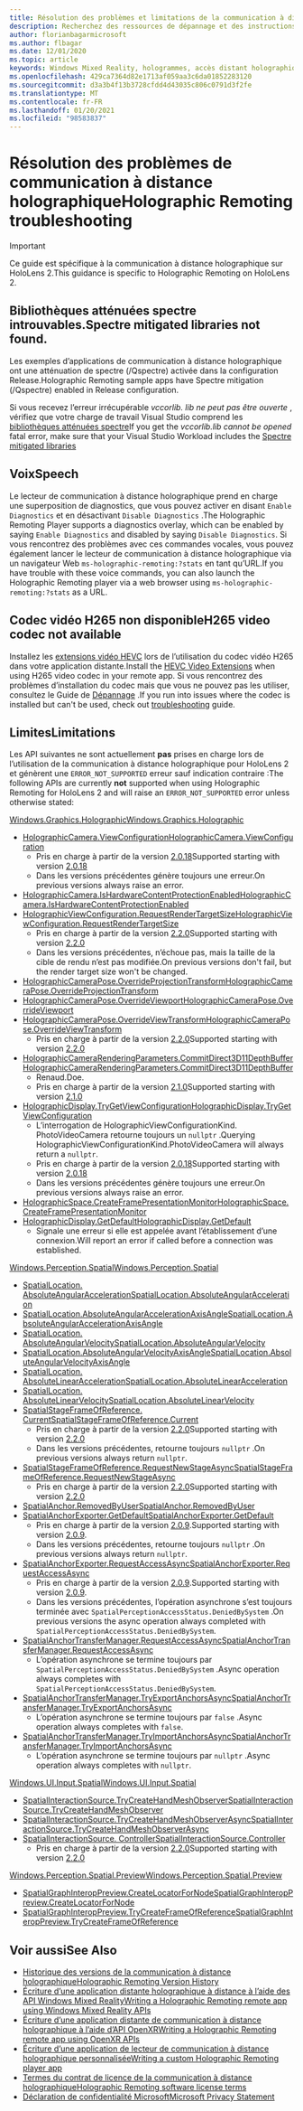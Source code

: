 ```yaml
---
title: Résolution des problèmes et limitations de la communication à distance holographique
description: Recherchez des ressources de dépannage et des instructions pour la fonctionnalité de communication à distance holographique sur les appareils HoloLens 2.
author: florianbagarmicrosoft
ms.author: flbagar
ms.date: 12/01/2020
ms.topic: article
keywords: Windows Mixed Reality, hologrammes, accès distant holographique, rendu à distance, rendu réseau, HoloLens, hologrammes distants, dépannage, aide, casque de réalité mixte, casque de réalité mixte, casque de réalité virtuelle
ms.openlocfilehash: 429ca7364d82e1713af059aa3c6da01852283120
ms.sourcegitcommit: d3a3b4f13b3728cfdd4d43035c806c0791d3f2fe
ms.translationtype: MT
ms.contentlocale: fr-FR
ms.lasthandoff: 01/20/2021
ms.locfileid: "98583837"
---
```

# <a name="holographic-remoting-troubleshooting"></a><span data-ttu-id="4c722-104">Résolution des problèmes de communication à distance holographique</span><span class="sxs-lookup"><span data-stu-id="4c722-104">Holographic Remoting troubleshooting</span></span>

> [!IMPORTANT]
> <span data-ttu-id="4c722-105">Ce guide est spécifique à la communication à distance holographique sur HoloLens 2.</span><span class="sxs-lookup"><span data-stu-id="4c722-105">This guidance is specific to Holographic Remoting on HoloLens 2.</span></span>

## <a name="spectre-mitigated-libraries-not-found"></a><span data-ttu-id="4c722-106">Bibliothèques atténuées spectre introuvables.</span><span class="sxs-lookup"><span data-stu-id="4c722-106">Spectre mitigated libraries not found.</span></span>

<span data-ttu-id="4c722-107">Les exemples d’applications de communication à distance holographique ont une atténuation de spectre (/Qspectre) activée dans la configuration Release.</span><span class="sxs-lookup"><span data-stu-id="4c722-107">Holographic Remoting sample apps have Spectre mitigation (/Qspectre) enabled in Release configuration.</span></span>

<span data-ttu-id="4c722-108">Si vous recevez l’erreur irrécupérable *vccorlib. lib ne peut pas être ouverte* , vérifiez que votre charge de travail Visual Studio comprend les [bibliothèques atténuées spectre](/cpp/build/reference/qspectre)</span><span class="sxs-lookup"><span data-stu-id="4c722-108">If you get the *vccorlib.lib cannot be opened* fatal error, make sure that your Visual Studio Workload includes the [Spectre mitigated libraries](/cpp/build/reference/qspectre)</span></span>

## <a name="speech"></a><span data-ttu-id="4c722-109">Voix</span><span class="sxs-lookup"><span data-stu-id="4c722-109">Speech</span></span>

<span data-ttu-id="4c722-110">Le lecteur de communication à distance holographique prend en charge une superposition de diagnostics, que vous pouvez activer en disant ```Enable Diagnostics``` et en désactivant ```Disable Diagnostics``` .</span><span class="sxs-lookup"><span data-stu-id="4c722-110">The Holographic Remoting Player supports a diagnostics overlay, which can be enabled by saying ```Enable Diagnostics``` and disabled by saying ```Disable Diagnostics```.</span></span> <span data-ttu-id="4c722-111">Si vous rencontrez des problèmes avec ces commandes vocales, vous pouvez également lancer le lecteur de communication à distance holographique via un navigateur Web ```ms-holographic-remoting:?stats``` en tant qu’URL.</span><span class="sxs-lookup"><span data-stu-id="4c722-111">If you have trouble with these voice commands, you can also launch the Holographic Remoting player via a web browser using ```ms-holographic-remoting:?stats``` as a URL.</span></span>

## <a name="h265-video-codec-not-available"></a><span data-ttu-id="4c722-112">Codec vidéo H265 non disponible</span><span class="sxs-lookup"><span data-stu-id="4c722-112">H265 video codec not available</span></span>

<span data-ttu-id="4c722-113">Installez les [extensions vidéo HEVC](https://www.microsoft.com/p/hevc-video-extensions/9nmzlz57r3t7) lors de l’utilisation du codec vidéo H265 dans votre application distante.</span><span class="sxs-lookup"><span data-stu-id="4c722-113">Install the [HEVC Video Extensions](https://www.microsoft.com/p/hevc-video-extensions/9nmzlz57r3t7) when using H265 video codec in your remote app.</span></span> <span data-ttu-id="4c722-114">Si vous rencontrez des problèmes d’installation du codec mais que vous ne pouvez pas les utiliser, consultez le Guide de [Dépannage](/azure/remote-rendering/resources/troubleshoot#h265-codec-not-available) .</span><span class="sxs-lookup"><span data-stu-id="4c722-114">If you run into issues where the codec is installed but can't be used, check out [troubleshooting](/azure/remote-rendering/resources/troubleshoot#h265-codec-not-available) guide.</span></span>

## <a name="limitations"></a><span data-ttu-id="4c722-115">Limites</span><span class="sxs-lookup"><span data-stu-id="4c722-115">Limitations</span></span>

<span data-ttu-id="4c722-116">Les API suivantes ne sont actuellement **pas** prises en charge lors de l’utilisation de la communication à distance holographique pour HoloLens 2 et génèrent une ```ERROR_NOT_SUPPORTED``` erreur sauf indication contraire :</span><span class="sxs-lookup"><span data-stu-id="4c722-116">The following APIs are currently **not** supported when using Holographic Remoting for HoloLens 2 and will raise an ```ERROR_NOT_SUPPORTED``` error unless otherwise stated:</span></span>

[<span data-ttu-id="4c722-117">Windows.Graphics.Holographic</span><span class="sxs-lookup"><span data-stu-id="4c722-117">Windows.Graphics.Holographic</span></span>](/uwp/api/windows.graphics.holographic)

* [<span data-ttu-id="4c722-118">HolographicCamera.ViewConfiguration</span><span class="sxs-lookup"><span data-stu-id="4c722-118">HolographicCamera.ViewConfiguration</span></span>](/uwp/api/windows.graphics.holographic.holographiccamera.viewconfiguration)
  - <span data-ttu-id="4c722-119">Pris en charge à partir de la version [2.0.18](holographic-remoting-version-history.md#v2.0.18)</span><span class="sxs-lookup"><span data-stu-id="4c722-119">Supported starting with version [2.0.18](holographic-remoting-version-history.md#v2.0.18)</span></span>
  - <span data-ttu-id="4c722-120">Dans les versions précédentes génère toujours une erreur.</span><span class="sxs-lookup"><span data-stu-id="4c722-120">On previous versions always raise an error.</span></span>
* [<span data-ttu-id="4c722-121">HolographicCamera.IsHardwareContentProtectionEnabled</span><span class="sxs-lookup"><span data-stu-id="4c722-121">HolographicCamera.IsHardwareContentProtectionEnabled</span></span>](/uwp/api/windows.graphics.holographic.holographiccamera.ishardwarecontentprotectionenabled#Windows_Graphics_Holographic_HolographicCamera_IsHardwareContentProtectionEnabled)
* [<span data-ttu-id="4c722-122">HolographicViewConfiguration.RequestRenderTargetSize</span><span class="sxs-lookup"><span data-stu-id="4c722-122">HolographicViewConfiguration.RequestRenderTargetSize</span></span>](/uwp/api/windows.graphics.holographic.holographicviewconfiguration.requestrendertargetsize#Windows_Graphics_Holographic_HolographicViewConfiguration_RequestRenderTargetSize_Windows_Foundation_Size_)
  - <span data-ttu-id="4c722-123">Pris en charge à partir de la version [2.2.0](holographic-remoting-version-history.md#v2.2.0)</span><span class="sxs-lookup"><span data-stu-id="4c722-123">Supported starting with version [2.2.0](holographic-remoting-version-history.md#v2.2.0)</span></span>
  - <span data-ttu-id="4c722-124">Dans les versions précédentes, n’échoue pas, mais la taille de la cible de rendu n’est pas modifiée.</span><span class="sxs-lookup"><span data-stu-id="4c722-124">On previous versions don't fail, but the render target size won't be changed.</span></span>
* [<span data-ttu-id="4c722-125">HolographicCameraPose.OverrideProjectionTransform</span><span class="sxs-lookup"><span data-stu-id="4c722-125">HolographicCameraPose.OverrideProjectionTransform</span></span>](/uwp/api/windows.graphics.holographic.holographiccamerapose.overrideprojectiontransform)
* [<span data-ttu-id="4c722-126">HolographicCameraPose.OverrideViewport</span><span class="sxs-lookup"><span data-stu-id="4c722-126">HolographicCameraPose.OverrideViewport</span></span>](/uwp/api/windows.graphics.holographic.holographiccamerapose.overrideviewport)
* [<span data-ttu-id="4c722-127">HolographicCameraPose.OverrideViewTransform</span><span class="sxs-lookup"><span data-stu-id="4c722-127">HolographicCameraPose.OverrideViewTransform</span></span>](/uwp/api/windows.graphics.holographic.holographiccamerapose.overrideviewtransform)
  - <span data-ttu-id="4c722-128">Pris en charge à partir de la version [2.2.0](holographic-remoting-version-history.md#v2.2.0)</span><span class="sxs-lookup"><span data-stu-id="4c722-128">Supported starting with version [2.2.0](holographic-remoting-version-history.md#v2.2.0)</span></span>
* [<span data-ttu-id="4c722-129">HolographicCameraRenderingParameters.CommitDirect3D11DepthBuffer</span><span class="sxs-lookup"><span data-stu-id="4c722-129">HolographicCameraRenderingParameters.CommitDirect3D11DepthBuffer</span></span>](/uwp/api/windows.graphics.holographic.holographiccamerarenderingparameters.commitdirect3d11depthbuffer#Windows_Graphics_Holographic_HolographicCameraRenderingParameters_CommitDirect3D11DepthBuffer_Windows_Graphics_DirectX_Direct3D11_IDirect3DSurface_)
  - <span data-ttu-id="4c722-130">Renaud.</span><span class="sxs-lookup"><span data-stu-id="4c722-130">Doe.</span></span>
  - <span data-ttu-id="4c722-131">Pris en charge à partir de la version [2.1.0](holographic-remoting-version-history.md#v2.1.0)</span><span class="sxs-lookup"><span data-stu-id="4c722-131">Supported starting with version [2.1.0](holographic-remoting-version-history.md#v2.1.0)</span></span>
* [<span data-ttu-id="4c722-132">HolographicDisplay.TryGetViewConfiguration</span><span class="sxs-lookup"><span data-stu-id="4c722-132">HolographicDisplay.TryGetViewConfiguration</span></span>](/uwp/api/windows.graphics.holographic.holographicdisplay.trygetviewconfiguration)
  - <span data-ttu-id="4c722-133">L’interrogation de HolographicViewConfigurationKind. PhotoVideoCamera retourne toujours un ```nullptr``` .</span><span class="sxs-lookup"><span data-stu-id="4c722-133">Querying HolographicViewConfigurationKind.PhotoVideoCamera will always return a ```nullptr```.</span></span>
  - <span data-ttu-id="4c722-134">Pris en charge à partir de la version [2.0.18](holographic-remoting-version-history.md#v2.0.18)</span><span class="sxs-lookup"><span data-stu-id="4c722-134">Supported starting with version [2.0.18](holographic-remoting-version-history.md#v2.0.18)</span></span>
  - <span data-ttu-id="4c722-135">Dans les versions précédentes génère toujours une erreur.</span><span class="sxs-lookup"><span data-stu-id="4c722-135">On previous versions always raise an error.</span></span>
* [<span data-ttu-id="4c722-136">HolographicSpace.CreateFramePresentationMonitor</span><span class="sxs-lookup"><span data-stu-id="4c722-136">HolographicSpace.CreateFramePresentationMonitor</span></span>](/uwp/api/windows.graphics.holographic.holographicspace.createframepresentationmonitor)
* [<span data-ttu-id="4c722-137">HolographicDisplay.GetDefault</span><span class="sxs-lookup"><span data-stu-id="4c722-137">HolographicDisplay.GetDefault</span></span>](/uwp/api/windows.graphics.holographic.holographicdisplay.getdefault#Windows_Graphics_Holographic_HolographicDisplay_GetDefault)
  - <span data-ttu-id="4c722-138">Signale une erreur si elle est appelée avant l’établissement d’une connexion.</span><span class="sxs-lookup"><span data-stu-id="4c722-138">Will report an error if called before a connection was established.</span></span>


[<span data-ttu-id="4c722-139">Windows.Perception.Spatial</span><span class="sxs-lookup"><span data-stu-id="4c722-139">Windows.Perception.Spatial</span></span>](/uwp/api/windows.perception.spatial)

* [<span data-ttu-id="4c722-140">SpatialLocation. AbsoluteAngularAcceleration</span><span class="sxs-lookup"><span data-stu-id="4c722-140">SpatialLocation.AbsoluteAngularAcceleration</span></span>](/uwp/api/windows.perception.spatial.spatiallocation.absoluteangularacceleration)
* [<span data-ttu-id="4c722-141">SpatialLocation.AbsoluteAngularAccelerationAxisAngle</span><span class="sxs-lookup"><span data-stu-id="4c722-141">SpatialLocation.AbsoluteAngularAccelerationAxisAngle</span></span>](/uwp/api/windows.perception.spatial.spatiallocation.absoluteangularaccelerationaxisangle)
* [<span data-ttu-id="4c722-142">SpatialLocation. AbsoluteAngularVelocity</span><span class="sxs-lookup"><span data-stu-id="4c722-142">SpatialLocation.AbsoluteAngularVelocity</span></span>](/uwp/api/windows.perception.spatial.spatiallocation.absoluteangularvelocity)
* [<span data-ttu-id="4c722-143">SpatialLocation.AbsoluteAngularVelocityAxisAngle</span><span class="sxs-lookup"><span data-stu-id="4c722-143">SpatialLocation.AbsoluteAngularVelocityAxisAngle</span></span>](/uwp/api/windows.perception.spatial.spatiallocation.absoluteangularvelocityaxisangle)
* [<span data-ttu-id="4c722-144">SpatialLocation. AbsoluteLinearAcceleration</span><span class="sxs-lookup"><span data-stu-id="4c722-144">SpatialLocation.AbsoluteLinearAcceleration</span></span>](/uwp/api/windows.perception.spatial.spatiallocation.absolutelinearacceleration)
* [<span data-ttu-id="4c722-145">SpatialLocation. AbsoluteLinearVelocity</span><span class="sxs-lookup"><span data-stu-id="4c722-145">SpatialLocation.AbsoluteLinearVelocity</span></span>](/uwp/api/windows.perception.spatial.spatiallocation.absolutelinearvelocity)
* [<span data-ttu-id="4c722-146">SpatialStageFrameOfReference. Current</span><span class="sxs-lookup"><span data-stu-id="4c722-146">SpatialStageFrameOfReference.Current</span></span>](/uwp/api/windows.perception.spatial.spatialstageframeofreference.current)
  - <span data-ttu-id="4c722-147">Pris en charge à partir de la version [2.2.0](holographic-remoting-version-history.md#v2.2.0)</span><span class="sxs-lookup"><span data-stu-id="4c722-147">Supported starting with version [2.2.0](holographic-remoting-version-history.md#v2.2.0)</span></span>
  - <span data-ttu-id="4c722-148">Dans les versions précédentes, retourne toujours ```nullptr``` .</span><span class="sxs-lookup"><span data-stu-id="4c722-148">On previous versions always return ```nullptr```.</span></span>
* [<span data-ttu-id="4c722-149">SpatialStageFrameOfReference.RequestNewStageAsync</span><span class="sxs-lookup"><span data-stu-id="4c722-149">SpatialStageFrameOfReference.RequestNewStageAsync</span></span>](/uwp/api/windows.perception.spatial.spatialstageframeofreference.requestnewstageasync)
  - <span data-ttu-id="4c722-150">Pris en charge à partir de la version [2.2.0](holographic-remoting-version-history.md#v2.2.0)</span><span class="sxs-lookup"><span data-stu-id="4c722-150">Supported starting with version [2.2.0](holographic-remoting-version-history.md#v2.2.0)</span></span>
* [<span data-ttu-id="4c722-151">SpatialAnchor.RemovedByUser</span><span class="sxs-lookup"><span data-stu-id="4c722-151">SpatialAnchor.RemovedByUser</span></span>](/uwp/api/windows.perception.spatial.spatialanchor.removedbyuser)
* [<span data-ttu-id="4c722-152">SpatialAnchorExporter.GetDefault</span><span class="sxs-lookup"><span data-stu-id="4c722-152">SpatialAnchorExporter.GetDefault</span></span>](/uwp/api/windows.perception.spatial.spatialanchorexporter.getdefault
)
  - <span data-ttu-id="4c722-153">Pris en charge à partir de la version [2.0.9](holographic-remoting-version-history.md#v2.0.9).</span><span class="sxs-lookup"><span data-stu-id="4c722-153">Supported starting with version [2.0.9](holographic-remoting-version-history.md#v2.0.9).</span></span> 
  - <span data-ttu-id="4c722-154">Dans les versions précédentes, retourne toujours ```nullptr``` .</span><span class="sxs-lookup"><span data-stu-id="4c722-154">On previous versions always return ```nullptr```.</span></span> 
* [<span data-ttu-id="4c722-155">SpatialAnchorExporter.RequestAccessAsync</span><span class="sxs-lookup"><span data-stu-id="4c722-155">SpatialAnchorExporter.RequestAccessAsync</span></span>](/uwp/api/windows.perception.spatial.spatialanchorexporter.requestaccessasync
)
  - <span data-ttu-id="4c722-156">Pris en charge à partir de la version [2.0.9](holographic-remoting-version-history.md#v2.0.9).</span><span class="sxs-lookup"><span data-stu-id="4c722-156">Supported starting with version [2.0.9](holographic-remoting-version-history.md#v2.0.9).</span></span> 
  - <span data-ttu-id="4c722-157">Dans les versions précédentes, l’opération asynchrone s’est toujours terminée avec ```SpatialPerceptionAccessStatus.DeniedBySystem``` .</span><span class="sxs-lookup"><span data-stu-id="4c722-157">On previous versions the async operation always completed with ```SpatialPerceptionAccessStatus.DeniedBySystem```.</span></span>
* [<span data-ttu-id="4c722-158">SpatialAnchorTransferManager.RequestAccessAsync</span><span class="sxs-lookup"><span data-stu-id="4c722-158">SpatialAnchorTransferManager.RequestAccessAsync</span></span>](/uwp/api/windows.perception.spatial.spatialanchortransfermanager.requestaccessasync#Windows_Perception_Spatial_SpatialAnchorTransferManager_RequestAccessAsync)
  - <span data-ttu-id="4c722-159">L’opération asynchrone se termine toujours par ```SpatialPerceptionAccessStatus.DeniedBySystem``` .</span><span class="sxs-lookup"><span data-stu-id="4c722-159">Async operation always completes with ```SpatialPerceptionAccessStatus.DeniedBySystem```.</span></span>
* [<span data-ttu-id="4c722-160">SpatialAnchorTransferManager.TryExportAnchorsAsync</span><span class="sxs-lookup"><span data-stu-id="4c722-160">SpatialAnchorTransferManager.TryExportAnchorsAsync</span></span>](/uwp/api/windows.perception.spatial.spatialanchortransfermanager.tryexportanchorsasync#Windows_Perception_Spatial_SpatialAnchorTransferManager_TryExportAnchorsAsync_Windows_Foundation_Collections_IIterable_Windows_Foundation_Collections_IKeyValuePair_System_String_Windows_Perception_Spatial_SpatialAnchor___Windows_Storage_Streams_IOutputStream_)
  - <span data-ttu-id="4c722-161">L’opération asynchrone se termine toujours par ```false``` .</span><span class="sxs-lookup"><span data-stu-id="4c722-161">Async operation always completes with ```false```.</span></span>
* [<span data-ttu-id="4c722-162">SpatialAnchorTransferManager.TryImportAnchorsAsync</span><span class="sxs-lookup"><span data-stu-id="4c722-162">SpatialAnchorTransferManager.TryImportAnchorsAsync</span></span>](/uwp/api/windows.perception.spatial.spatialanchortransfermanager.tryimportanchorsasync
)
  - <span data-ttu-id="4c722-163">L’opération asynchrone se termine toujours par ```nullptr``` .</span><span class="sxs-lookup"><span data-stu-id="4c722-163">Async operation always completes with ```nullptr```.</span></span>

[<span data-ttu-id="4c722-164">Windows.UI.Input.Spatial</span><span class="sxs-lookup"><span data-stu-id="4c722-164">Windows.UI.Input.Spatial</span></span>](/uwp/api/windows.ui.input.spatial)

* [<span data-ttu-id="4c722-165">SpatialInteractionSource.TryCreateHandMeshObserver</span><span class="sxs-lookup"><span data-stu-id="4c722-165">SpatialInteractionSource.TryCreateHandMeshObserver</span></span>](/uwp/api/windows.ui.input.spatial.spatialinteractionsource.trycreatehandmeshobserver#Windows_UI_Input_Spatial_SpatialInteractionSource_TryCreateHandMeshObserver)
* [<span data-ttu-id="4c722-166">SpatialInteractionSource.TryCreateHandMeshObserverAsync</span><span class="sxs-lookup"><span data-stu-id="4c722-166">SpatialInteractionSource.TryCreateHandMeshObserverAsync</span></span>](/uwp/api/windows.ui.input.spatial.spatialinteractionsource.trycreatehandmeshobserverasync)
* [<span data-ttu-id="4c722-167">SpatialInteractionSource. Controller</span><span class="sxs-lookup"><span data-stu-id="4c722-167">SpatialInteractionSource.Controller</span></span>](/uwp/api/windows.ui.input.spatial.spatialinteractionsource.controller#Windows_UI_Input_Spatial_SpatialInteractionSource_Controller)
  - <span data-ttu-id="4c722-168">Pris en charge à partir de la version [2.2.0](holographic-remoting-version-history.md#v2.2.0)</span><span class="sxs-lookup"><span data-stu-id="4c722-168">Supported starting with version [2.2.0](holographic-remoting-version-history.md#v2.2.0)</span></span>

[<span data-ttu-id="4c722-169">Windows.Perception.Spatial.Preview</span><span class="sxs-lookup"><span data-stu-id="4c722-169">Windows.Perception.Spatial.Preview</span></span>](/uwp/api/windows.perception.spatial.preview)

* [<span data-ttu-id="4c722-170">SpatialGraphInteropPreview.CreateLocatorForNode</span><span class="sxs-lookup"><span data-stu-id="4c722-170">SpatialGraphInteropPreview.CreateLocatorForNode</span></span>](/uwp/api/windows.perception.spatial.preview.spatialgraphinteroppreview.createlocatorfornode)
* [<span data-ttu-id="4c722-171">SpatialGraphInteropPreview.TryCreateFrameOfReference</span><span class="sxs-lookup"><span data-stu-id="4c722-171">SpatialGraphInteropPreview.TryCreateFrameOfReference</span></span>](/uwp/api/windows.perception.spatial.preview.spatialgraphinteroppreview.trycreateframeofreference)

## <a name="see-also"></a><span data-ttu-id="4c722-172">Voir aussi</span><span class="sxs-lookup"><span data-stu-id="4c722-172">See Also</span></span>
* [<span data-ttu-id="4c722-173">Historique des versions de la communication à distance holographique</span><span class="sxs-lookup"><span data-stu-id="4c722-173">Holographic Remoting Version History</span></span>](holographic-remoting-version-history.md)
* [<span data-ttu-id="4c722-174">Écriture d’une application distante holographique à distance à l’aide des API Windows Mixed Reality</span><span class="sxs-lookup"><span data-stu-id="4c722-174">Writing a Holographic Remoting remote app using Windows Mixed Reality APIs</span></span>](holographic-remoting-create-remote-wmr.md)
* [<span data-ttu-id="4c722-175">Écriture d’une application distante de communication à distance holographique à l’aide d’API OpenXR</span><span class="sxs-lookup"><span data-stu-id="4c722-175">Writing a Holographic Remoting remote app using OpenXR APIs</span></span>](holographic-remoting-create-remote-openxr.md)
* [<span data-ttu-id="4c722-176">Écriture d’une application de lecteur de communication à distance holographique personnalisée</span><span class="sxs-lookup"><span data-stu-id="4c722-176">Writing a custom Holographic Remoting player app</span></span>](holographic-remoting-create-player.md)
* [<span data-ttu-id="4c722-177">Termes du contrat de licence de la communication à distance holographique</span><span class="sxs-lookup"><span data-stu-id="4c722-177">Holographic Remoting software license terms</span></span>](/legal/mixed-reality/microsoft-holographic-remoting-software-license-terms)
* [<span data-ttu-id="4c722-178">Déclaration de confidentialité Microsoft</span><span class="sxs-lookup"><span data-stu-id="4c722-178">Microsoft Privacy Statement</span></span>](https://go.microsoft.com/fwlink/?LinkId=521839)